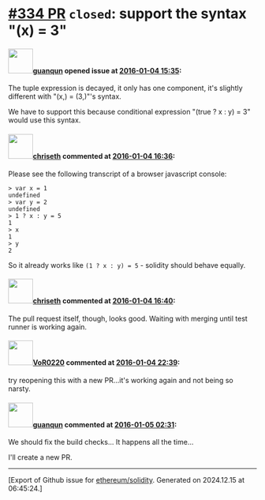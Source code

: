 # [\#334 PR](https://github.com/ethereum/solidity/pull/334) `closed`: support the syntax "(x) = 3"

#### <img src="https://avatars.githubusercontent.com/u/53862?v=4" width="50">[guanqun](https://github.com/guanqun) opened issue at [2016-01-04 15:35](https://github.com/ethereum/solidity/pull/334):

The tuple expression is decayed, it only has one component, it's slightly different with "(x,) = (3,)"'s syntax.

We have to support this because conditional expression "(true ? x : y) = 3" would use this syntax.


#### <img src="https://avatars.githubusercontent.com/u/9073706?v=4" width="50">[chriseth](https://github.com/chriseth) commented at [2016-01-04 16:36](https://github.com/ethereum/solidity/pull/334#issuecomment-168727028):

Please see the following transcript of a browser javascript console:

```
> var x = 1
undefined
> var y = 2
undefined
> 1 ? x : y = 5
1
> x
1
> y
2
```

So it already works like `(1 ? x : y) = 5` - solidity should behave equally.

#### <img src="https://avatars.githubusercontent.com/u/9073706?v=4" width="50">[chriseth](https://github.com/chriseth) commented at [2016-01-04 16:40](https://github.com/ethereum/solidity/pull/334#issuecomment-168728303):

The pull request itself, though, looks good.
Waiting with merging until test runner is working again.

#### <img src="https://avatars.githubusercontent.com/u/7756785?u=2893ea91743ac89ee3846d1f5c7209720e834129&v=4" width="50">[VoR0220](https://github.com/VoR0220) commented at [2016-01-04 22:39](https://github.com/ethereum/solidity/pull/334#issuecomment-168834239):

try reopening this with a new PR...it's working again and not being so narsty.

#### <img src="https://avatars.githubusercontent.com/u/53862?v=4" width="50">[guanqun](https://github.com/guanqun) commented at [2016-01-05 02:31](https://github.com/ethereum/solidity/pull/334#issuecomment-168874830):

We should fix the build checks... It happens all the time...

I'll create a new PR.


-------------------------------------------------------------------------------



[Export of Github issue for [ethereum/solidity](https://github.com/ethereum/solidity). Generated on 2024.12.15 at 06:45:24.]
